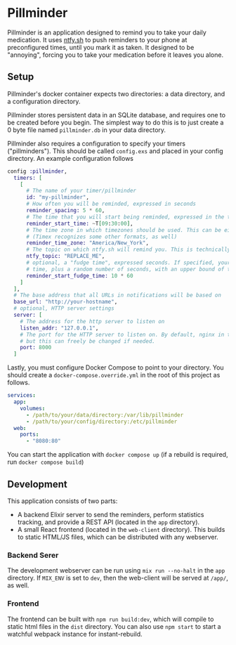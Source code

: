 # Pillminder

Pillminder is an application designed to remind you to take your daily
medication. It uses [ntfy.sh](https://ntfy.sh/) to push reminders to your phone
at preconfigured times, until you mark it as taken. It designed to be
"annoying", forcing you to take your medication before it leaves you alone.

## Setup

Pillminder's docker container expects two directories: a data directory, and a
configuration directory.

Pillminder stores persistent data in an SQLite database, and requires one to be
created before you begin. The simplest way to do this is to just create a 0
byte file named `pillminder.db` in your data directory.

Pillminder also requires a configuration to specify your timers
("pillminders"). This should be called `config.exs` and placed in your config
directory. An example configuration follows

```elixir
config :pillminder,
  timers: [
    [
      # The name of your timer/pillminder
      id: "my-pillminder",
      # How often you will be reminded, expressed in seconds
      reminder_spacing: 5 * 60,
      # The time that you will start being reminded, expressed in the timezone in which this application runs.
      reminder_start_time: ~T[09:30:00],
      # The time zone in which timezones should be used. This can be either :local or a standard timezone string
      # (Timex recognizes some other formats, as well)
      reminder_time_zone: "America/New_York",
      # The topic on which ntfy.sh will remind you. This is technically public, so pick something sufficiently random.
      ntfy_topic: "REPLACE_ME",
      # optional, a "fudge time", expressed seconds. If specified, your # reminders will start at the specified start
      # time, plus a random number of seconds, with an upper bound of the specified fudge time
      reminder_start_fudge_time: 10 * 60
    ]
  ],
  # The base address that all URLs in notifications will be based on
  base_url: "http://your-hostname",
  # optional, HTTP server settings
  server: [
    # The address for the http server to listen on
    listen_addr: "127.0.0.1",
    # The port for the HTTP server to listen on. By default, nginx in the `web` container points to port 8000,
    # but this can freely be changed if needed.
    port: 8000
  ]
```

Lastly, you must configure Docker Compose to point to your directory. You
should create a `docker-compose.override.yml` in the root of this project as
follows.

```yml
services:
  app:
    volumes:
      - /path/to/your/data/directory:/var/lib/pillminder
      - /path/to/your/config/directory:/etc/pillminder
  web:
    ports:
      - "8080:80"
```

You can start the application with `docker compose up` (if a rebuild is required, run `docker compose build`)

## Development

This application consists of two parts:

- A backend Elixir server to send the reminders, perform statistics tracking,
  and provide a REST API (located in the `app` directory).
- A small React frontend (located in the `web-client` directory). This builds
  to static HTML/JS files, which can be distributed with any webserver.

### Backend Serer

The development webserver can be run using `mix run --no-halt` in the `app`
directory. If `MIX_ENV` is set to `dev`, then the web-client will be served at
`/app/`, as well.

### Frontend

The frontend can be built with `npm run build:dev`, which will compile to
static html files in the `dist` directory. You can also use `npm start` to
start a watchful webpack instance for instant-rebuild.
